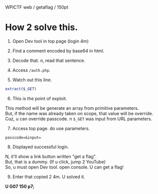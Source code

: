 WPICTF web / getaflag / 150pt

# How 2 solve this.

1. Open Dev tool in top page (login 4m)

2. Find a comment encoded by base64 in html.

3. Decode that. n, read that sentence.

4. Access `/auth.php`.

5. Watch out this line.

```php
extract($_GET)
```

6. This is the point of exploit.

This method will be generate an array from primitive parameters.  
But, if the name was already taken on scope, that value will be override.  
Cuz, u can override passcode. n `$_GET` was input from URL parameters.

7. Access top page. do use parameters.

```
passcode=&input=
``` 

8. Displayed successful login.

N, it'll show a link button written "get a flag".  
But, that is a dummy. (If u click, jump 2 YouTube)  
So, u must open Dev tool. open console. U can get a flag!

9. Enter that copied 2 4m. U solved it.

**U G07 150 p7;**
